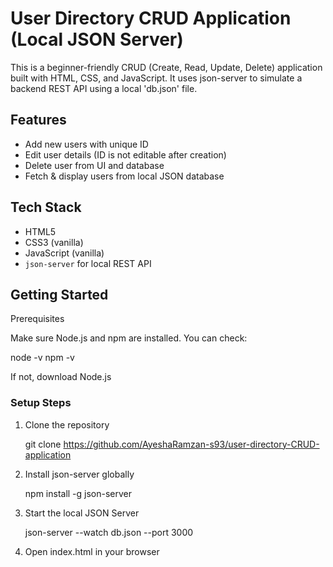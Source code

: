 # User Directory CRUD Application (Local JSON Server)

This is a beginner-friendly CRUD (Create, Read, Update, Delete) application built with HTML, CSS, and JavaScript. It uses json-server to simulate a backend REST API using a local 'db.json' file.

##  Features

- Add new users with unique ID
- Edit user details (ID is not editable after creation)
- Delete user from UI and database
- Fetch & display users from local JSON database


## Tech Stack

- HTML5
- CSS3 (vanilla)
- JavaScript (vanilla)
- `json-server` for local REST API

## Getting Started

Prerequisites

Make sure Node.js and npm are installed. You can check:

node -v
npm -v

If not, download Node.js

### Setup Steps 

1. Clone the repository

   git clone https://github.com/AyeshaRamzan-s93/user-directory-CRUD-application

2. Install json-server globally
   
   npm install -g json-server

3. Start the local JSON Server
   
   json-server --watch db.json --port 3000

4. Open index.html in your browser

